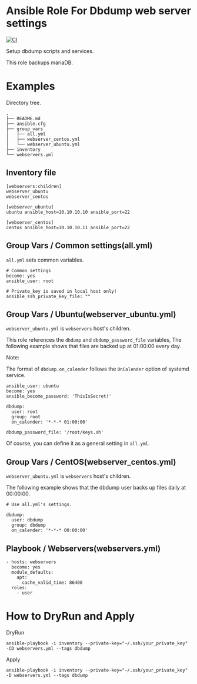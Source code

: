 # Ansible Role For Dbdump web server settings

[![CI](https://github.com/Asya-kawai/ansible-role-dbdump/actions/workflows/ci.yml/badge.svg)](https://github.com/Asya-kawai/ansible-role-dbdump/actions/workflows?query=workflow%3ACI)

Setup dbdump scripts and services.

This role backups mariaDB.

# Examples

Directory tree.

```
.
├── README.md
├── ansible.cfg
├── group_vars
│   ├── all.yml
│   ├── webserver_centos.yml
│   └── webserver_ubuntu.yml
├── inventory
└── webservers.yml
```

## Inventory file

```
[webservers:children]
webserver_ubuntu
webserver_centos

[webserver_ubuntu]
ubuntu ansible_host=10.10.10.10 ansible_port=22

[webserver_centos]
centos ansible_host=10.10.10.11 ansible_port=22
```

## Group Vars / Common settings(all.yml)

`all.yml` sets common variables.

```
# Common settings
become: yes
ansible_user: root

# Private_key is saved in local host only!
ansible_ssh_private_key_file: ""
```

## Group Vars / Ubuntu(webserver_ubuntu.yml)

`webserver_ubuntu.yml` is `webservers` host's children.

This role references the `dbdump` and `dbdump_password_file` variables,
The following example shows that files are backed up at 01:00:00 every day.

Note:

The format of `dbdump.on_calender` follows the `OnCalender` option of systemd service.

```
ansible_user: ubuntu
become: yes
ansible_become_password: 'ThisIsSecret!'

dbdump:
  user: root
  group: root
  on_calender: '*-*-* 01:00:00'

dbdump_password_file: '/root/keys.sh'
```

Of course, you can define it as a general setting in `all.yml`.

## Group Vars / CentOS(webserver_centos.yml)

`webserver_ubuntu.yml` is `webservers` host's children.

The following example shows that the dbdump user backs up files daily at 00:00:00.

```
# Use all.yml's settings.

dbdump:
  user: dbdump
  group: dbdump
  on_calender: '*-*-* 00:00:00'
```

## Playbook / Webservers(webservers.yml)

```
- hosts: webservers
  become: yes
  module_defaults:
    apt:
      cache_valid_time: 86400
  roles:
    - user
```

# How to DryRun and Apply

DryRun

```
ansible-playbook -i inventory --private-key="~/.ssh/your_private_key" -CD webservers.yml --tags dbdump
```

Apply

```
ansible-playbook -i inventory --private-key="~/.ssh/your_private_key" -D webservers.yml --tags dbdump
```
